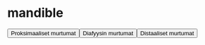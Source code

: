 # mandible

<button id="mandible_proksimaalinen">Proksimaaliset murtumat</button><button id="mandible_diafyysi">Diafyysin murtumat</button><button id="mandible_distaalinen">Distaaliset murtumat</button>

